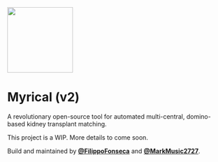 <img src='https://i.ibb.co/XW8sB7F/logo-Round.png' height='150' />

# Myrical (v2)

A revolutionary open-source tool for automated multi-central, domino-based kidney transplant matching.

This project is a WIP. More details to come soon.

Build and maintained by [**@FilippoFonseca**](https://twitter.com/FilippoFonseca) and [**@MarkMusic2727**](https://twitter.com/markmusic2727).
